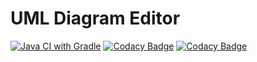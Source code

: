 # UML Diagram Editor

[![Java CI with Gradle](https://github.com/seanwu1105/uml-canvas-editor/workflows/Java%20CI%20with%20Gradle/badge.svg)](https://github.com/seanwu1105/uml-canvas-editor/actions?query=workflow%3A%22Java+CI+with+Gradle%22)
[![Codacy Badge](https://app.codacy.com/project/badge/Grade/a0feecae7ba74c78b59c726decf089e7)](https://www.codacy.com/manual/seanwu1105/uml-canvas-editor?utm_source=github.com&amp;utm_medium=referral&amp;utm_content=seanwu1105/uml-canvas-editor&amp;utm_campaign=Badge_Grade)
[![Codacy Badge](https://app.codacy.com/project/badge/Coverage/a0feecae7ba74c78b59c726decf089e7)](https://www.codacy.com/manual/seanwu1105/uml-canvas-editor?utm_source=github.com&amp;utm_medium=referral&amp;utm_content=seanwu1105/uml-canvas-editor&amp;utm_campaign=Badge_Coverage)
